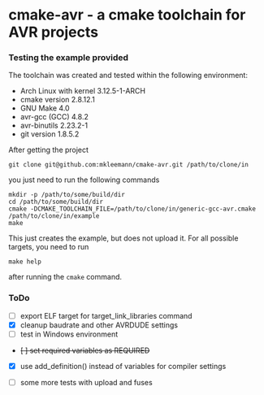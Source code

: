 cmake-avr - a cmake toolchain for AVR projects
==============================================

### Testing the example provided

The toolchain was created and tested within the following environment:

* Arch Linux with kernel 3.12.5-1-ARCH
* cmake version 2.8.12.1
* GNU Make 4.0
* avr-gcc (GCC) 4.8.2
* avr-binutils 2.23.2-1
* git version 1.8.5.2

After getting the project

```
git clone git@github.com:mkleemann/cmake-avr.git /path/to/clone/in
```

you just need to run the following commands

```
mkdir -p /path/to/some/build/dir
cd /path/to/some/build/dir
cmake -DCMAKE_TOOLCHAIN_FILE=/path/to/clone/in/generic-gcc-avr.cmake /path/to/clone/in/example
make
```

This just creates the example, but does not upload it. For all possible targets, you need to run

```
make help
```

after running the `cmake` command.

### ToDo

- [ ] export ELF target for target_link_libraries command
- [X] cleanup baudrate and other AVRDUDE settings
- [ ] test in Windows environment
- ~~[ ] set required variables as REQUIRED~~
- [X] use add_definition() instead of variables for compiler settings
- [ ] some more tests with upload and fuses
 
